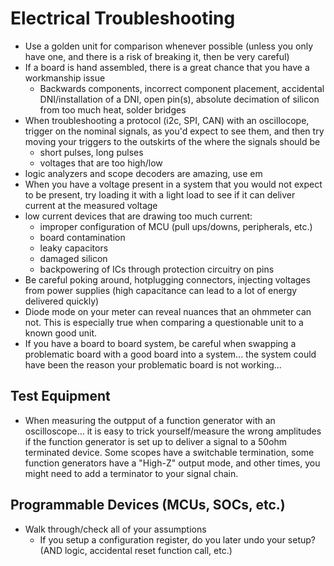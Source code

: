 # Electrical Troubleshooting
- Use a golden unit for comparison whenever possible (unless you only have one, and there is a risk of breaking it, then be very careful)
- If a board is hand assembled, there is a great chance that you have a workmanship issue
  - Backwards components, incorrect component placement, accidental DNI/installation of a DNI, open pin(s), absolute decimation of silicon from too much heat, solder bridges
- When troubleshooting a protocol (i2c, SPI, CAN) with an oscillocope, trigger on the nominal signals, as you'd expect to see them, and then try moving your triggers to the outskirts of the where the signals should be
  - short pulses, long pulses
  - voltages that are too high/low
- logic analyzers and scope decoders are amazing, use em
- When you have a voltage present in a system that you would not expect to be present, try loading it with a light load to see if it can deliver current at the measured voltage
- low current devices that are drawing too much current:
  - improper configuration of MCU (pull ups/downs, peripherals, etc.)
  - board contamination
  - leaky capacitors
  - damaged silicon
  - backpowering of ICs through protection circuitry on pins
- Be careful poking around, hotplugging connectors, injecting voltages from power supplies (high capacitance can lead to a lot of energy delivered quickly)
- Diode mode on your meter can reveal nuances that an ohmmeter can not. This is especially true when comparing a questionable unit to a known good unit.
- If you have a board to board system, be careful when swapping a problematic board with a good board into a system... the system could have been the reason your problematic board is not working... 

## Test Equipment
- When measuring the outpput of a function generator with an oscilloscope... it is easy to trick yourself/measure the wrong amplitudes if the function generator is set up to deliver a signal to a 50ohm terminated device. Some scopes have a switchable termination, some function generators have a "High-Z" output mode, and other times, you might need to add a terminator to your signal chain.

## Programmable Devices (MCUs, SOCs, etc.)
- Walk through/check all of your assumptions
  - If you setup a configuration register, do you later undo your setup? (AND logic, accidental reset function call, etc.)
